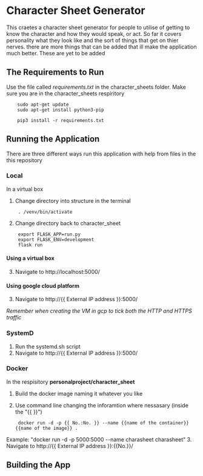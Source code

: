 # Character Sheet Generator
This craetes a character sheet generator for people to utilise of getting to know the character and how they would speak, or act. So far it covers personality what they look like and the sort of things that get on thier nerves. there are more things that can be added that ill make the application much better. These are yet to be added

## The Requirements to Run
Use the file called *requirements.txt* in the character_sheets folder.
Make sure you are in the character_sheets respiritory

        sudo apt-get update
        sudo apt-get install python3-pip

        pip3 install -r requirements.txt

## Running the Application
There are three different ways run this application with help from files in the this repository 


### Local 
In a virtual box 
1. Change directory into structure in the terminal
    
        . /venv/bin/activate
    
2. Change directory back to character_sheet

        export FLASK_APP=run.py
        export FLASK_ENV=development
        flask run

#### Using a virtual box
    
3. Navigate to http://localhost:5000/

#### Using google cloud platform 

3. Navigate to http://{{ External IP address }}:5000/  
    
*Remember when creating the VM in gcp to tick both the HTTP and HTTPS traffic*

### SystemD
1. Run the systemd.sh script 
2. Navigate to http://{{ External IP address }}:5000/  
    
### Docker
In the respisitory **personalproject/character_sheet** 
1. Build the docker image naming it whatever you like
2. Use command line changing the inforamtion where nessasary (inside the "{{ }}")

        docker run -d -p {{ No.:No. }} --name {{name of the container}} {{name of the image}} .

Example:
"docker run -d -p 5000:5000 --name charasheet charasheet"
3. Navigate to http://{{ External IP address }}:{{No.}}/  
## Building the App

